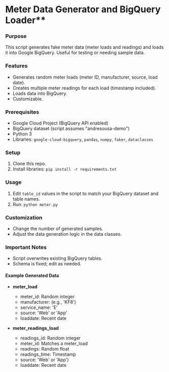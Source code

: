 
# Meter Data Generator and BigQuery Loader**

### Purpose

This script generates fake meter data (meter loads and readings) and loads it into Google BigQuery. Useful for testing or needing sample data.

### Features

* Generates random meter loads (meter ID, manufacturer, source, load date).
* Creates multiple meter readings for each load (timestamp included).
* Loads data into BigQuery.
* Customizable.

### Prerequisites

* Google Cloud Project (BigQuery API enabled)
* BigQuery dataset (script assumes "andresousa-demo")
* Python 3 
* Libraries: `google-cloud-bigquery`, `pandas`, `numpy`, `faker`, `dataclasses` 

### Setup

1. Clone this repo.
2. Install libraries: `pip install -r requirements.txt`

### Usage

1. Edit `table_id` values in the script to match your BigQuery dataset and table names.
2. Run: `python meter.py`

### Customization

* Change the number of generated samples.
* Adjust the data generation logic in the data classes.

### Important Notes

* Script overwrites existing BigQuery tables.
* Schema is fixed; edit as needed.

#### Example Generated Data

* **meter_load**
    * meter_id: Random integer
    * manufacturer: (e.g., 'KF8')
    * service_name: 'E'
    * source: 'Web' or 'App'
    * loaddate: Recent date

* **meter_readings_load**
    * readings_id: Random integer
    * meter_id: Matches a meter_load
    * readings: Random float
    * readings_time: Timestamp
    * source:  'Web' or 'App')
    * loaddate: Recent date
